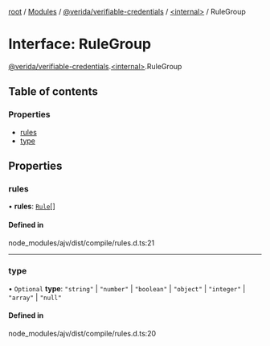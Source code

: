 [root](../README.md) / [Modules](../modules.md) / [@verida/verifiable-credentials](../modules/verida_verifiable_credentials.md) / [<internal\>](../modules/verida_verifiable_credentials._internal_.md) / RuleGroup

# Interface: RuleGroup

[@verida/verifiable-credentials](../modules/verida_verifiable_credentials.md).[<internal\>](../modules/verida_verifiable_credentials._internal_.md).RuleGroup

## Table of contents

### Properties

- [rules](verida_verifiable_credentials._internal_.RuleGroup.md#rules)
- [type](verida_verifiable_credentials._internal_.RuleGroup.md#type)

## Properties

### rules

• **rules**: [`Rule`](verida_verifiable_credentials._internal_.Rule.md)[]

#### Defined in

node_modules/ajv/dist/compile/rules.d.ts:21

___

### type

• `Optional` **type**: ``"string"`` \| ``"number"`` \| ``"boolean"`` \| ``"object"`` \| ``"integer"`` \| ``"array"`` \| ``"null"``

#### Defined in

node_modules/ajv/dist/compile/rules.d.ts:20
